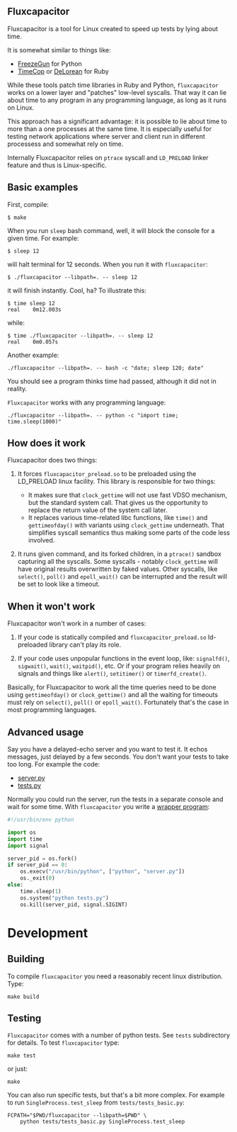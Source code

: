 Fluxcapacitor
----

Fluxcapacitor is a tool for Linux created to speed up tests by lying
about time.

It is somewhat similar to things like:

 * [FreezeGun](http://stevepulec.com/freezegun/) for Python
 * [TimeCop](https://github.com/travisjeffery/timecop) or
   [DeLorean](https://github.com/bebanjo/delorean) for Ruby

While these tools patch time libraries in Ruby and Python,
`fluxcapacitor` works on a lower layer and "patches" low-level
syscalls. That way it can lie about time to any program in any
programming language, as long as it runs on Linux.

This approach has a significant advantage: it is possible to lie about
time to more than a one processes at the same time. It is especially
useful for testing network applications where server and client run in
different processess and somewhat rely on time.

Internally Fluxcapacitor relies on `ptrace` syscall and `LD_PRELOAD`
linker feature and thus is Linux-specific.


Basic examples
----

First, compile:

    $ make

When you run `sleep` bash command, well, it will block the console for
a given time. For example:

    $ sleep 12

will halt terminal for 12 seconds. When you run it with
`fluxcapacitor`:

    $ ./fluxcapacitor --libpath=. -- sleep 12

it will finish instantly. Cool, ha? To illustrate this:

    $ time sleep 12
    real    0m12.003s

while:

    $ time ./fluxcapacitor --libpath=. -- sleep 12
    real    0m0.057s

Another example:

    ./fluxcapacitor --libpath=. -- bash -c "date; sleep 120; date"

You should see a program thinks time had passed, although it did not
in reality.

`Fluxcapacitor` works with any programming language:

    ./fluxcapacitor --libpath=. -- python -c "import time; time.sleep(1000)"


How does it work
----

Fluxcapacitor does two things:

1) It forces `fluxcapacitor_preload.so` to be preloaded using the
LD_PRELOAD linux facility. This library is responsible for two things:

   - It makes sure that `clock_gettime` will not use fast VDSO
     mechanism, but the standard system call. That gives us the
     opportunity to replace the return value of the system call later.
   - It replaces various time-related libc functions, like `time()`
     and `gettimeofday()` with variants using `clock_gettime`
     underneath. That simplifies syscall semantics thus making some
     parts of the code less involved.

2) It runs given command, and its forked children, in a `ptrace()`
sandbox capturing all the syscalls. Some syscalls - notably
`clock_gettime` will have original results overwritten by faked
values. Other syscalls, like `select()`, `poll()` and `epoll_wait()`
can be interrupted and the result will be set to look like a timeout.


When it won't work
----

Fluxcapacitor won't work in a number of cases:

1) If your code is statically compiled and `fluxcapacitor_preload.so`
ld-preloaded library can't play its role.

2) If your code uses unpopular functions in the event loop, like:
`signalfd()`, `sigwait()`, `wait()`, `waitpid()`, etc. Or if your
program relies heavily on signals and things like `alert()`,
`setitimer()` or `timerfd_create()`.

Basically, for Fluxcapacitor to work all the time queries need to be
done using `gettimeofday()` or `clock_gettime()` and all the waiting
for timeouts must rely on `select()`, `poll()` or
`epoll_wait()`. Fortunately that's the case in most programming
languages.


Advanced usage
----

Say you have a delayed-echo server and you want to test it. It echos
messages, just delayed by a few seconds. You don't want your tests to
take too long. For example the code:

 - [server.py](https://github.com/majek/fluxcapacitor/blob/master/examples/slowecho/server.py)
 - [tests.py](https://github.com/majek/fluxcapacitor/blob/master/examples/slowecho/tests.py)

Normally you could run the server, run the tests in a separate console
and wait for some time. With `fluxcapacitor` you write a
[wrapper program](https://github.com/majek/fluxcapacitor/blob/master/examples/slowecho/wrapper.py):


```python
#!/usr/bin/env python

import os
import time
import signal

server_pid = os.fork()
if server_pid == 0:
    os.execv("/usr/bin/python", ["python", "server.py"])
    os._exit(0)
else:
    time.sleep(1)
    os.system("python tests.py")
    os.kill(server_pid, signal.SIGINT)
```



Development
====

Building
----

To compile `fluxcapacitor` you need a reasonably recent linux
distribution. Type:

    make build

Testing
----

`Fluxcapacitor` comes with a number of python tests. See `tests`
subdirectory for details. To test `fluxcapacitor` type:

    make test

or just:

    make

You can also run specific tests, but that's a bit more complex. For
example to run `SingleProcess.test_sleep` from `tests/tests_basic.py`:

    FCPATH="$PWD/fluxcapacitor --libpath=$PWD" \
        python tests/tests_basic.py SingleProcess.test_sleep

